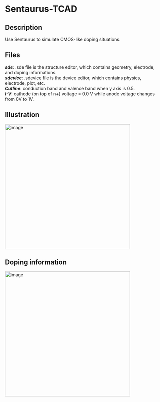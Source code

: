 # Sentaurus-TCAD

## Description
Use Sentaurus to simulate CMOS-like doping situations.

## Files
***sde***:  .sde file is the structure editor, which contains geometry, electrode, and doping informations.     
***sdevice***:  .sdevice file is the device editor, which contains physics, electrode, plot, etc.      
***Cutline***:  conduction band and valence band when y axis is 0.5.   
***I-V***:  cathode (on top of n+) voltage = 0.0 V while anode voltage changes from 0V to 1V.

## Illustration

<img width="400" alt="image" src="https://user-images.githubusercontent.com/58040085/211182675-1e622157-6be7-4dec-b84d-c77af0c051e5.png">

## Doping information

<img width="400" alt="image" src="https://user-images.githubusercontent.com/58040085/211182891-45c43a51-047f-49f7-a120-5819d34ee140.png">




